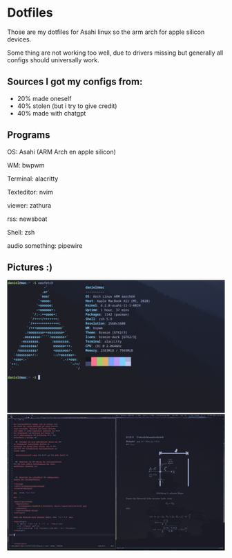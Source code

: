 # Dotfiles
Those are my dotfiles for Asahi linux so the arm arch for apple silicon devices.

Some thing are not working too well, due to drivers missing but generally all
configs should universally work.

## Sources I got my configs from:

- 20% made oneself
- 40% stolen (but i try to give credit)
- 40% made with chatgpt


## Programs
OS: Asahi (ARM Arch en apple silicon)

WM: bwpwm

Terminal: alacritty

Texteditor: nvim

viewer: zathura

rss: newsboat

Shell: zsh

audio something: pipewire


## Pictures :)
![neofetch](/misc/neofetch.png)
![note taking setup](misc/note-taking-setup.png)

